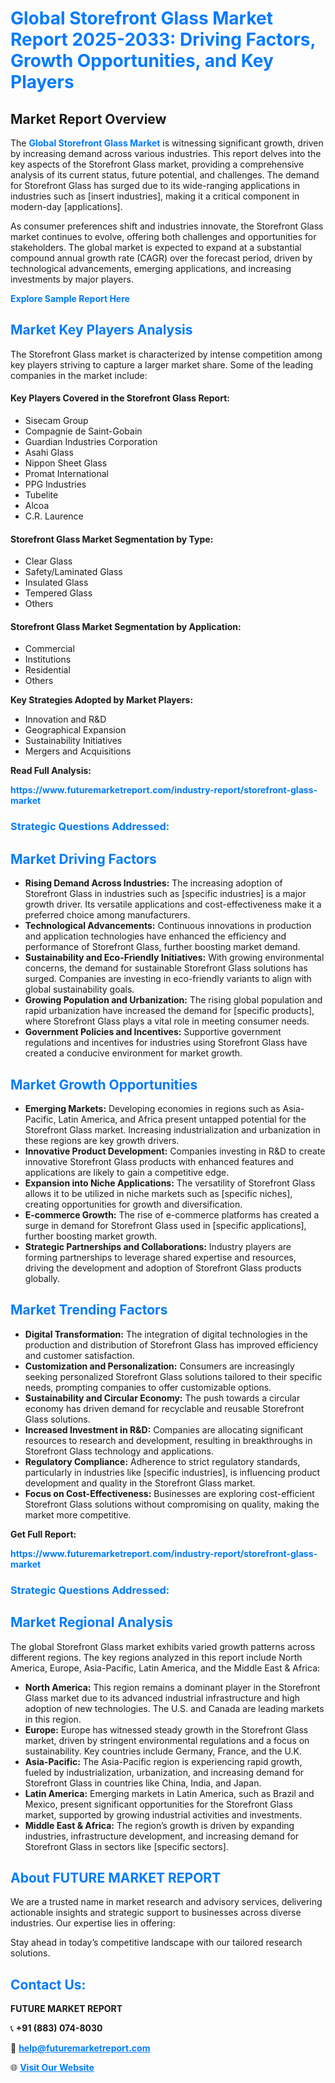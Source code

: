 <h1 style="color: #007BFF;">Global Storefront Glass Market Report 2025-2033: Driving Factors, Growth Opportunities, and Key Players</h1>

<section id="overview">
<h2>Market Report Overview</h2>
<p>The <a href="https://www.futuremarketreport.com/industry-report/storefront-glass-market" style="color: #007BFF; text-decoration: none;"><strong>Global Storefront Glass Market</strong></a> is witnessing significant growth, driven by increasing demand across various industries. This report delves into the key aspects of the Storefront Glass market, providing a comprehensive analysis of its current status, future potential, and challenges. The demand for Storefront Glass has surged due to its wide-ranging applications in industries such as [insert industries], making it a critical component in modern-day [applications].</p>
<p>As consumer preferences shift and industries innovate, the Storefront Glass market continues to evolve, offering both challenges and opportunities for stakeholders. The global market is expected to expand at a substantial compound annual growth rate (CAGR) over the forecast period, driven by technological advancements, emerging applications, and increasing investments by major players.</p>
</section>

<section id="overview">
<p><a href="https://www.futuremarketreport.com/request-sample/reportId=87987" style="color: #007BFF; text-decoration: none;"><strong>Explore Sample Report Here</strong></a></p>
</section>

<section id="key-players">
<h2 style="color: #007BFF;">Market Key Players Analysis</h2>
<p>The Storefront Glass market is characterized by intense competition among key players striving to capture a larger market share. Some of the leading companies in the market include:</p>
<h4>Key Players Covered in the Storefront Glass Report:</h4>
<ul><li>Sisecam Group</li><li>Compagnie de Saint-Gobain</li><li>Guardian Industries Corporation</li><li>Asahi Glass</li><li>Nippon Sheet Glass</li><li>Promat International</li><li>PPG Industries</li><li>Tubelite</li><li>Alcoa</li><li>C.R. Laurence</li></ul>
<h4>Storefront Glass Market Segmentation by Type:</h4>
<ul><li>Clear Glass</li><li>Safety/Laminated Glass</li><li>Insulated Glass</li><li>Tempered Glass</li><li>Others</li></ul>

<h4>Storefront Glass Market Segmentation by Application:</h4>
<ul><li>Commercial</li><li>Institutions</li><li>Residential</li><li>Others</li></ul>
<p><strong>Key Strategies Adopted by Market Players:</strong></p>
<ul>
<li>Innovation and R&D</li>
<li>Geographical Expansion</li>
<li>Sustainability Initiatives</li>
<li>Mergers and Acquisitions</li>
</ul>
</section>

<section>
<p><strong>Read Full Analysis: </strong></p><a href="https://www.futuremarketreport.com/industry-report/storefront-glass-market" style="color: #007BFF; text-decoration: none;"><strong>https://www.futuremarketreport.com/industry-report/storefront-glass-market</strong></a>
<h3 style="color: #007BFF;">Strategic Questions Addressed:</h3>
</section>

<section id="driving-factors">
<h2 style="color: #007BFF;">Market Driving Factors</h2>
<ul>
<li><strong>Rising Demand Across Industries:</strong> The increasing adoption of Storefront Glass in industries such as [specific industries] is a major growth driver. Its versatile applications and cost-effectiveness make it a preferred choice among manufacturers.</li>
<li><strong>Technological Advancements:</strong> Continuous innovations in production and application technologies have enhanced the efficiency and performance of Storefront Glass, further boosting market demand.</li>
<li><strong>Sustainability and Eco-Friendly Initiatives:</strong> With growing environmental concerns, the demand for sustainable Storefront Glass solutions has surged. Companies are investing in eco-friendly variants to align with global sustainability goals.</li>
<li><strong>Growing Population and Urbanization:</strong> The rising global population and rapid urbanization have increased the demand for [specific products], where Storefront Glass plays a vital role in meeting consumer needs.</li>
<li><strong>Government Policies and Incentives:</strong> Supportive government regulations and incentives for industries using Storefront Glass have created a conducive environment for market growth.</li>
</ul>
</section>

<section id="growth-opportunities">
<h2 style="color: #007BFF;">Market Growth Opportunities</h2>
<ul>
<li><strong>Emerging Markets:</strong> Developing economies in regions such as Asia-Pacific, Latin America, and Africa present untapped potential for the Storefront Glass market. Increasing industrialization and urbanization in these regions are key growth drivers.</li>
<li><strong>Innovative Product Development:</strong> Companies investing in R&D to create innovative Storefront Glass products with enhanced features and applications are likely to gain a competitive edge.</li>
<li><strong>Expansion into Niche Applications:</strong> The versatility of Storefront Glass allows it to be utilized in niche markets such as [specific niches], creating opportunities for growth and diversification.</li>
<li><strong>E-commerce Growth:</strong> The rise of e-commerce platforms has created a surge in demand for Storefront Glass used in [specific applications], further boosting market growth.</li>
<li><strong>Strategic Partnerships and Collaborations:</strong> Industry players are forming partnerships to leverage shared expertise and resources, driving the development and adoption of Storefront Glass products globally.</li>
</ul>
</section>

<section id="trending-factors">
<h2 style="color: #007BFF;">Market Trending Factors</h2>
<ul>
<li><strong>Digital Transformation:</strong> The integration of digital technologies in the production and distribution of Storefront Glass has improved efficiency and customer satisfaction.</li>
<li><strong>Customization and Personalization:</strong> Consumers are increasingly seeking personalized Storefront Glass solutions tailored to their specific needs, prompting companies to offer customizable options.</li>
<li><strong>Sustainability and Circular Economy:</strong> The push towards a circular economy has driven demand for recyclable and reusable Storefront Glass solutions.</li>
<li><strong>Increased Investment in R&D:</strong> Companies are allocating significant resources to research and development, resulting in breakthroughs in Storefront Glass technology and applications.</li>
<li><strong>Regulatory Compliance:</strong> Adherence to strict regulatory standards, particularly in industries like [specific industries], is influencing product development and quality in the Storefront Glass market.</li>
<li><strong>Focus on Cost-Effectiveness:</strong> Businesses are exploring cost-efficient Storefront Glass solutions without compromising on quality, making the market more competitive.</li>
</ul>
</section>

<section>
<p><strong>Get Full Report: </strong></p><a href="https://www.futuremarketreport.com/industry-report/storefront-glass-market" style="color: #007BFF; text-decoration: none;"><strong>https://www.futuremarketreport.com/industry-report/storefront-glass-market</strong></a>
<h3 style="color: #007BFF;">Strategic Questions Addressed:</h3>
</section>


<section id="regional-analysis">
<h2 style="color: #007BFF;">Market Regional Analysis</h2>
<p>The global Storefront Glass market exhibits varied growth patterns across different regions. The key regions analyzed in this report include North America, Europe, Asia-Pacific, Latin America, and the Middle East & Africa:</p>
<ul>
<li><strong>North America:</strong> This region remains a dominant player in the Storefront Glass market due to its advanced industrial infrastructure and high adoption of new technologies. The U.S. and Canada are leading markets in this region.</li>
<li><strong>Europe:</strong> Europe has witnessed steady growth in the Storefront Glass market, driven by stringent environmental regulations and a focus on sustainability. Key countries include Germany, France, and the U.K.</li>
<li><strong>Asia-Pacific:</strong> The Asia-Pacific region is experiencing rapid growth, fueled by industrialization, urbanization, and increasing demand for Storefront Glass in countries like China, India, and Japan.</li>
<li><strong>Latin America:</strong> Emerging markets in Latin America, such as Brazil and Mexico, present significant opportunities for the Storefront Glass market, supported by growing industrial activities and investments.</li>
<li><strong>Middle East & Africa:</strong> The region’s growth is driven by expanding industries, infrastructure development, and increasing demand for Storefront Glass in sectors like [specific sectors].</li>
</ul>
</section>

<footer>
<h2 style="color: #007BFF;">About FUTURE MARKET REPORT</h2>
<p>We are a trusted name in market research and advisory services, delivering actionable insights and strategic support to businesses across diverse industries. Our expertise lies in offering:</p>

<p>Stay ahead in today’s competitive landscape with our tailored research solutions.</p>

<h2 style="color: #007BFF;">Contact Us:</h2>
<p><strong>FUTURE MARKET REPORT</strong></p>
<p>📞 <strong>+91 (883) 074-8030</strong></p>
<p>📧 <strong><a href="mailto:help@futuremarketreport.com" style="color: #007BFF;">help@futuremarketreport.com</a></strong></p>
<p>🌐 <strong><a href="https://www.futuremarketreport.com/" style="color: #007BFF;">Visit Our Website</a></strong></p>
</footer>